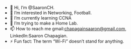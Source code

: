 - 👋 Hi, I’m @SaaronCH.
- 👀 I’m interested in Networking, Football.
- 🌱 I’m currently learning CCNA
- 💞️ I’m trying to make a Home Lab.
- 📫 How to reach me gmail:chapagainsaaron@gmail.com, LinkedIn:Saaron Chapagian.
- ⚡ Fun fact: The term “Wi-Fi” doesn’t stand for anything.

<!---
SaaronCH/SaaronCH is a ✨ special ✨ repository because its `README.md` (this file) appears on your GitHub profile.
You can click the Preview link to take a look at your changes.
--->

